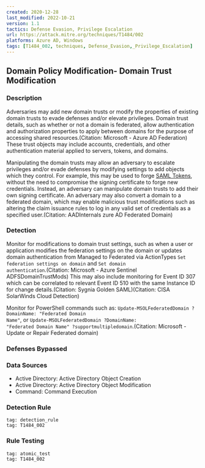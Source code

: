 ```yaml
---
created: 2020-12-28
last_modified: 2022-10-21
version: 1.1
tactics: Defense Evasion, Privilege Escalation
url: https://attack.mitre.org/techniques/T1484/002
platforms: Azure AD, Windows
tags: [T1484_002, techniques, Defense_Evasion,_Privilege_Escalation]
---
```


## Domain Policy Modification- Domain Trust Modification

### Description

Adversaries may add new domain trusts or modify the properties of existing domain trusts to evade defenses and/or elevate privileges. Domain trust details, such as whether or not a domain is federated, allow authentication and authorization properties to apply between domains for the purpose of accessing shared resources.(Citation: Microsoft - Azure AD Federation) These trust objects may include accounts, credentials, and other authentication material applied to servers, tokens, and domains.

Manipulating the domain trusts may allow an adversary to escalate privileges and/or evade defenses by modifying settings to add objects which they control. For example, this may be used to forge [SAML Tokens](https://attack.mitre.org/techniques/T1606/002), without the need to compromise the signing certificate to forge new credentials. Instead, an adversary can manipulate domain trusts to add their own signing certificate. An adversary may also convert a domain to a federated domain, which may enable malicious trust modifications such as altering the claim issuance rules to log in any valid set of credentials as a specified user.(Citation: AADInternals zure AD Federated Domain) 

### Detection

Monitor for modifications to domain trust settings, such as when a user or application modifies the federation settings on the domain or updates domain authentication from Managed to Federated via ActionTypes <code>Set federation settings on domain</code> and <code>Set domain authentication</code>.(Citation: Microsoft - Azure Sentinel ADFSDomainTrustMods) This may also include monitoring for Event ID 307 which can be correlated to relevant Event ID 510 with the same Instance ID for change details.(Citation: Sygnia Golden SAML)(Citation: CISA SolarWinds Cloud Detection)

Monitor for PowerShell commands such as: <code>Update-MSOLFederatedDomain ?DomainName: "Federated Domain Name"</code>, or <code>Update-MSOLFederatedDomain ?DomainName: "Federated Domain Name" ?supportmultipledomain</code>.(Citation: Microsoft - Update or Repair Federated domain)

### Defenses Bypassed



### Data Sources

  - Active Directory: Active Directory Object Creation
  -  Active Directory: Active Directory Object Modification
  -  Command: Command Execution
### Detection Rule

```query
tag: detection_rule
tag: T1484_002
```

### Rule Testing

```query
tag: atomic_test
tag: T1484_002
```
